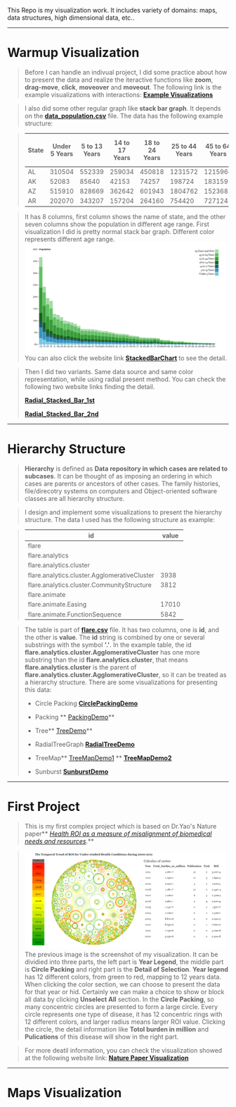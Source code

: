 This Repo is my visualization work. It includes variety of domains: maps, data structures, high dimensional data, etc..

-------------------

Warmup Visualization
===========
>Before I can handle an indivual project, I did some practice about how to present the data and realize the iteractive functions like **zoom**, **drag-move**, **click**, **moveover** and **moveout**. The following link is the example visualizations with interactions:
**[Example Visualizations](https://wangku.github.io/Visualizations/Practice/practice.html)**

>I also did some other regular graph like **stack bar graph**. It depends on the **[data_population.csv](https://github.com/Wangku/Visualizations/tree/gh-pages/Practice/data_population.csv)** file. The data has the following example structure:

>State|Under 5 Years|5 to 13 Years|14 to 17 Years|18 to 24 Years|25 to 44 Years|45 to 64 Years|65 Years and Over
>-------|------|-------|------|------|------|-------|------
>AL|310504|552339|259034|450818|1231572|1215966|641667
>AK|52083|85640|42153|74257|198724|183159|50277
>AZ|515910|828669|362642|601943|1804762|1523681|862573
>AR|202070|343207|157204|264160|754420|727124|407205

>It has 8 columns, first column shows the name of state, and the other seven columns show the population in different age range. First visualization I did is pretty normal stack bar graph. Different color represents different age range.
![stackedbarchart.png](./image/StackedBar.png)
>You can also click the website link **[StackedBarChart](https://wangku.github.io/Visualizations/Practice/Stacked_Bar_Chart.html)** to see the detail.

>Then I did two variants. Same data source and same color representation, while using radial present method. You can check the following two website links finding the detail.
>
>**[Radial_Stacked_Bar_1st](https://wangku.github.io/Visualizations/Practice/Radial_Stacked_Bar_1st.html)**
>
>**[Radial_Stacked_Bar_2nd](https://wangku.github.io/Visualizations/Practice/Radial_Stacked_Bar_2nd.html)**

--------------------

Hierarchy Structure
=========
>**Hierarchy** is defined as __Data repository in which cases are related to subcases__. It can be thought of as imposing an ordering in which cases are parents or ancestors of other cases. The family histories, file/direcotry systems on computers and Object-oriented software classes are all hierarchy structure. 


>I design and implement some visualizations to present the hierarchy structure. The data I used has the following structure as example:

> id | value
>------------|------------
>flare |
>flare.analytics|
>flare.analytics.cluster|
>flare.analytics.cluster.AgglomerativeCluster|3938
>flare.analytics.cluster.CommunityStructure	|3812
>flare.animate	|
>flare.animate.Easing	|17010
>flare.animate.FunctionSequence	|5842


>The table is part of **[flare.csv](./flare.csv)** file. It has two columns, one is **id**, and the other is **value**. The **id** string is combined by one or several substrings with the symbol **'.'**. In the example table, the id **flare.analytics.cluster.AgglomerativeCluster** has one more substring than the id **flare.analytics.cluster**, that means **flare.analytics.cluster** is the parent of **flare.analytics.cluster.AgglomerativeCluster**, so it can be treated as a hierarchy structure. There are some visualizations for presenting this data:
>- Circle Packing **[CirclePackingDemo](https://wangku.github.io/Visualizations/TreeStructure/CirclePacking.html)**
>
>- Packing    ** [PackingDemo](https://wangku.github.io/Visualizations/TreeStructure/Packing.html)**
>
>- Tree** [TreeDemo](https://wangku.github.io/Visualizations/TreeStructure/Tree.html)**
>
>- RadialTreeGraph **[RadialTreeDemo](https://wangku.github.io/Visualizations/TreeStructure/RadialTreeGraph.html)**
>
>- TreeMap** [TreeMapDemo1](https://wangku.github.io/Visualizations/TreeStructure/TreeMap.html) ** **[TreeMapDemo2](https://wangku.github.io/Visualizations/TreeStructure/TreeMap_2nd.html)**
>
>- Sunburst **[SunburstDemo](https://wangku.github.io/Visualizations/TreeStructure/Sunburst.html)**
>

------------------

First Project
=========
>This is my first complex project which is based on Dr.Yao's Nature paper** *[Health ROI as a measure of misalignment of biomedical needs and resources](http://www.nature.com/nbt/journal/v33/n8/full/nbt.3276.html)*.**

>![NaturePaperVis.png](./image/NaturePaperVis.png)
>The previous image is the screenshot of my visualization. It can be dividied into three parts, the left part is **Year Legend**, the middle part is **Circle Packing** and right part is the **Detail of Selection**. **Year legend** has 12 different colors, from green to red, mapping to 12 years data. When clicking the color section, we can choose to present the data for that year or hid. Certainly we can make a choice to show or block all data by clicking **Unselect All** section. In the **Circle Packing**, so many concentric circles are presented to form a large circle. Every circle represents one type of disease, it has 12 concentric rings with 12 different colors, and larger radius means larger ROI value. Clicking the circle, the detail information like **Totol burden in million** and **Pulications** of this disease will show in the right part.

>For more deatil information, you can check the visualization showed at the following website link:
**[Nature Paper Visualization](https://wangku.github.io/Visualizations/1st%20project/NaturePaperVisualization.html)**

-----------------

Maps Visualization
==========


